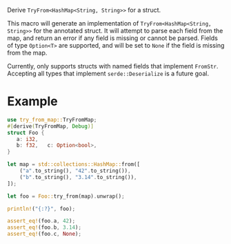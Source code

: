 Derive `TryFrom<HashMap<String, String>>` for a struct.

This macro will generate an implementation of `TryFrom<HashMap<String, String>>` for the annotated struct.
It will attempt to parse each field from the map, and return an error if any field is missing or cannot be parsed.
Fields of type `Option<T>` are supported, and will be set to `None` if the field is missing from the map.

Currently, only supports structs with named fields that implement `FromStr`.
Accepting all types that implement `serde::Deserialize` is a future goal.

# Example
```rust
use try_from_map::TryFromMap;
#[derive(TryFromMap, Debug)]
struct Foo {
   a: i32,
   b: f32,   c: Option<bool>,
}

let map = std::collections::HashMap::from([
    ("a".to_string(), "42".to_string()),
    ("b".to_string(), "3.14".to_string()),
]);

let foo = Foo::try_from(map).unwrap();

println!("{:?}", foo);

assert_eq!(foo.a, 42);
assert_eq!(foo.b, 3.14);
assert_eq!(foo.c, None);
```